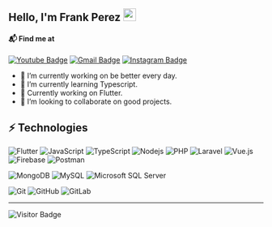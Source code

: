 ## Hello, I'm Frank Perez <img src="https://media.giphy.com/media/hvRJCLFzcasrR4ia7z/giphy.gif" width="25px"></a>

#### 📬 Find me at
[![Youtube Badge](http://img.shields.io/badge/-Youtube-red?style=flat-square&logo=youtube&link=https://cutt.ly/pckBg9D)](https://cutt.ly/pckBg9D)
[![Gmail Badge](https://img.shields.io/badge/-Gmail-d14836?style=flat-square&logo=Gmail&logoColor=white)]()
[![Instagram Badge](https://img.shields.io/badge/Instagram-E4405F.svg?style=flat-square&&logo=Instagram&logoColor=white&link=https://www.instagram.com/frave_developer)](https://www.instagram.com/frave_developer)

- 🔭 I’m currently working on be better every day.
- 🌱 I’m currently learning Typescript.
- 🌱 Currently working on Flutter.
- 👯 I’m looking to collaborate on good projects.

## ⚡ Technologies
![Flutter](https://img.shields.io/badge/Flutter-%2302569B.svg?style=flat&&logo=Flutter&logoColor=white)
![JavaScript](https://img.shields.io/badge/-JavaScript-black?style=flat-square&logo=javascript)
![TypeScript](https://img.shields.io/badge/-TypeScript-007ACC?style=flat-square&logo=typescript&logoColor=white)
![Nodejs](https://img.shields.io/badge/-Nodejs-339933?style=flat-square&logo=Node.js&logoColor=white)
![PHP](https://img.shields.io/badge/-PHP-777BB4?style=flat-square&logo=PHP&logoColor=white)
![Laravel](https://img.shields.io/badge/-Laravel-FF2D20?style=flat-square&logo=Laravel&logoColor=white)
![Vue.js](https://img.shields.io/badge/-Vue.js-4FC08D?style=flat-square&logo=Vue.js&logoColor=white)
![Firebase](https://img.shields.io/badge/-Firebase-black?style=flat-square&logo=Firebase&logoColor=FFCA28)
![Postman](https://img.shields.io/badge/-Postman-black?style=flat-square&logo=Postman&logoColor=FF6C37)

![MongoDB](https://img.shields.io/badge/-MongoDB-black?style=flat-square&logo=mongodb)
![MySQL](https://img.shields.io/badge/-MySQL-4479A1?style=flat-square&logo=mysql&logoColor=white)
![Microsoft SQL Server](https://img.shields.io/badge/-Microsoft%20SQL%20Server-CC2927?style=flat-square&logo=Microsoft%20SQL%20Server&logoColor=white)

![Git](https://img.shields.io/badge/-Git-black?style=flat-square&logo=git)
![GitHub](https://img.shields.io/badge/-GitHub-181717?style=flat-square&logo=github)
![GitLab](https://img.shields.io/badge/-GitLab-FCA121?style=flat-square&logo=gitlab)

---
![Visitor Badge](https://visitor-badge.laobi.icu/badge?page_id=Frave07.Frave07)
